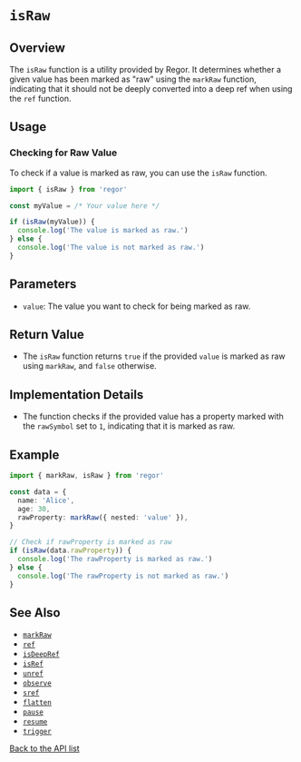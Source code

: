 # `isRaw`

## Overview

The `isRaw` function is a utility provided by Regor. It determines whether a given value has been marked as "raw" using the `markRaw` function, indicating that it should not be deeply converted into a deep ref when using the `ref` function.

## Usage

### Checking for Raw Value

To check if a value is marked as raw, you can use the `isRaw` function.

```ts
import { isRaw } from 'regor'

const myValue = /* Your value here */

if (isRaw(myValue)) {
  console.log('The value is marked as raw.')
} else {
  console.log('The value is not marked as raw.')
}
```

## Parameters

- `value`: The value you want to check for being marked as raw.

## Return Value

- The `isRaw` function returns `true` if the provided `value` is marked as raw using `markRaw`, and `false` otherwise.

## Implementation Details

- The function checks if the provided value has a property marked with the `rawSymbol` set to `1`, indicating that it is marked as raw.

## Example

```ts
import { markRaw, isRaw } from 'regor'

const data = {
  name: 'Alice',
  age: 30,
  rawProperty: markRaw({ nested: 'value' }),
}

// Check if rawProperty is marked as raw
if (isRaw(data.rawProperty)) {
  console.log('The rawProperty is marked as raw.')
} else {
  console.log('The rawProperty is not marked as raw.')
}
```

## See Also

- [`markRaw`](markRaw.md)
- [`ref`](ref.md)
- [`isDeepRef`](isDeepRef.md)
- [`isRef`](isRef.md)
- [`unref`](unref.md)
- [`observe`](observe.md)
- [`sref`](sref.md)
- [`flatten`](flatten.md)
- [`pause`](pause.md)
- [`resume`](resume.md)
- [`trigger`](trigger.md)

[Back to the API list](regor-api.md)
